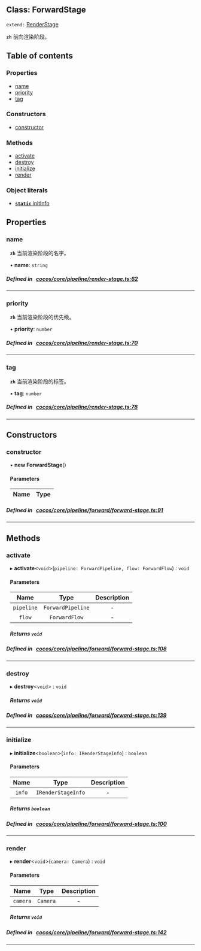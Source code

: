 
## Class: ForwardStage


`extend:`
[RenderStage](docs/zh/pipeline/Class/RenderStage.md)










**`zh`** 前向渲染阶段。



<div class="table-of-content">
<h2>Table of contents</h2>


### Properties

- [ name](#name)
- [ priority](#priority)
- [ tag](#tag)

### Constructors

- [ constructor](#constructor)

### Methods

- [ activate](#activate)
- [ destroy](#destroy)
- [ initialize](#initialize)
- [ render](#render)

### Object literals

- [ **`static`**  initInfo](#initInfo)
</div>

## Properties


### name
<div style="margin-left: 10px;">



**`zh`** 当前渲染阶段的名字。





•  **name**:
 ``string`` 
</div>

##### Defined in &nbsp;   [cocos/core/pipeline/render-stage.ts:62](https://github.com/cocos-creator/engine/blob/c7bf6b8a9/cocos/core/pipeline/render-stage.ts#L62)&nbsp;


___


### priority
<div style="margin-left: 10px;">



**`zh`** 当前渲染阶段的优先级。





•  **priority**:
 ``number`` 
</div>

##### Defined in &nbsp;   [cocos/core/pipeline/render-stage.ts:70](https://github.com/cocos-creator/engine/blob/c7bf6b8a9/cocos/core/pipeline/render-stage.ts#L70)&nbsp;


___


### tag
<div style="margin-left: 10px;">



**`zh`** 当前渲染阶段的标签。





•  **tag**:
 ``number`` 
</div>

##### Defined in &nbsp;   [cocos/core/pipeline/render-stage.ts:78](https://github.com/cocos-creator/engine/blob/c7bf6b8a9/cocos/core/pipeline/render-stage.ts#L78)&nbsp;


___

<!---->
## Constructors


### constructor
<div style="margin-left: 10px;">

• **new ForwardStage**()

#### Parameters

| Name | Type |
| :------ | :------ |
</div>

##### Defined in &nbsp;   [cocos/core/pipeline/forward/forward-stage.ts:91](https://github.com/cocos-creator/engine/blob/c7bf6b8a9/cocos/core/pipeline/forward/forward-stage.ts#L91)&nbsp;


---

<!---->
## Methods

### activate

<div style="margin-left: 10px;">

▸   **activate**<`void`\>(`pipeline: ForwardPipeline, flow: ForwardFlow`) : `void`



#### Parameters

| Name | Type | Description |
| :------: | :------: | :------: |
| `pipeline` | `ForwardPipeline` | - |
| `flow` | `ForwardFlow` | - |


##### Returns `void`
</div>

##### Defined in &nbsp;   [cocos/core/pipeline/forward/forward-stage.ts:108](https://github.com/cocos-creator/engine/blob/c7bf6b8a9/cocos/core/pipeline/forward/forward-stage.ts#L108)&nbsp;
___
### destroy

<div style="margin-left: 10px;">

▸   **destroy**<`void`\> : `void`




##### Returns `void`
</div>

##### Defined in &nbsp;   [cocos/core/pipeline/forward/forward-stage.ts:139](https://github.com/cocos-creator/engine/blob/c7bf6b8a9/cocos/core/pipeline/forward/forward-stage.ts#L139)&nbsp;
___
### initialize

<div style="margin-left: 10px;">

▸   **initialize**<`boolean`\>(`info: IRenderStageInfo`) : `boolean`



#### Parameters

| Name | Type | Description |
| :------: | :------: | :------: |
| `info` | `IRenderStageInfo` | - |


##### Returns `boolean`
</div>

##### Defined in &nbsp;   [cocos/core/pipeline/forward/forward-stage.ts:100](https://github.com/cocos-creator/engine/blob/c7bf6b8a9/cocos/core/pipeline/forward/forward-stage.ts#L100)&nbsp;
___
### render

<div style="margin-left: 10px;">

▸   **render**<`void`\>(`camera: Camera`) : `void`



#### Parameters

| Name | Type | Description |
| :------: | :------: | :------: |
| `camera` | `Camera` | - |


##### Returns `void`
</div>

##### Defined in &nbsp;   [cocos/core/pipeline/forward/forward-stage.ts:142](https://github.com/cocos-creator/engine/blob/c7bf6b8a9/cocos/core/pipeline/forward/forward-stage.ts#L142)&nbsp;
___
<!---->
<!---->



